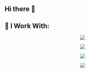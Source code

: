 ## Hi there 👋

## 🚀 I Work With:
<p align="center">
  <a href="https://skillicons.dev">
    <img src="https://skillicons.dev/icons?i=vscode,js,ts,html,css,sass,svg,tailwind,bootstrap,react,redux,apollo,regex,nextjs,gatsby,vue,vite,vuetify,pinia,nuxtjs,graphql,nestjs,express,threejs,nodejs,babel,npm,webpack,jquery&perline=10" />
  </a>
</p>
<p align="center">
  <a href="https://skillicons.dev">
    <img src="https://skillicons.dev/icons?i=androidstudio,apple,flutter,dart" />
  </a>
</p>
<p align="center">
  <a href="https://skillicons.dev">
    <img src="https://skillicons.dev/icons?i=php,laravel,wordpress,mysql,postgres,sqlite,postman,mongodb,redis,firebase,unity,cs,py,anaconda,java,spring,gradle&perline=10" />
  </a>
</p>
<p align="center">
  <a href="https://skillicons.dev">
    <img src="https://skillicons.dev/icons?i=bash,git,github,bitbucket,kubernetes,docker,nginx,jenkins,jest,vim,cpp,go,ubuntu&perline=10" />
  </a>
</p>

<!--
**davidess99/davidess99** is a ✨ _special_ ✨ repository because its `README.md` (this file) appears on your GitHub profile.

Here are some ideas to get you started:

- 🔭 I’m currently working on ...
- 🌱 I’m currently learning ...
- 👯 I’m looking to collaborate on ...
- 🤔 I’m looking for help with ...
- 💬 Ask me about ...
- 📫 How to reach me: ...
- 😄 Pronouns: ...
- ⚡ Fun fact: ...
-->
